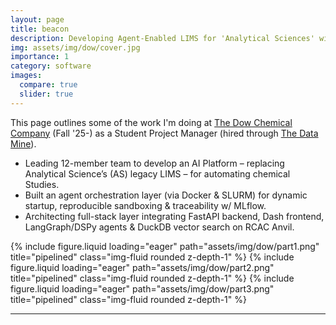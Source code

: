 ```yaml
---
layout: page
title: beacon
description: Developing Agent-Enabled LIMS for 'Analytical Sciences' within The Dow Chemical Company!
img: assets/img/dow/cover.jpg
importance: 1
category: software 
images:
  compare: true
  slider: true
---
```


This page outlines some of the work I'm doing at [The Dow Chemical Company](https://www.dow.com/en-us.html) (Fall '25-) as a Student Project Manager (hired through [The Data Mine](https://datamine.purdue.edu/)).

* Leading 12-member team to develop an AI Platform – replacing Analytical Science’s (AS) legacy LIMS – for automating chemical Studies.
* Built an agent orchestration layer (via Docker & SLURM) for dynamic startup, reproducible sandboxing & traceability w/ MLflow.
* Architecting full-stack layer integrating FastAPI backend, Dash frontend, LangGraph/DSPy agents & DuckDB vector search on RCAC Anvil.

{% include figure.liquid loading="eager" path="assets/img/dow/part1.png" title="pipelined" class="img-fluid rounded z-depth-1" %}
{% include figure.liquid loading="eager" path="assets/img/dow/part2.png" title="pipelined" class="img-fluid rounded z-depth-1" %}
{% include figure.liquid loading="eager" path="assets/img/dow/part3.png" title="pipelined" class="img-fluid rounded z-depth-1" %}

---

